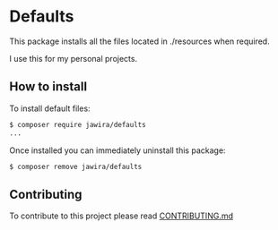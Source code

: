 Defaults
========

This package installs all the files located in ./resources when required.

I use this for my personal projects.


How to install
--------------

To install default files:

```bash
$ composer require jawira/defaults
...
```

Once installed you can immediately uninstall this package:

```bash
$ composer remove jawira/defaults
```

Contributing
------------

To contribute to this project please read [CONTRIBUTING.md](./CONTRIBUTING.md)
